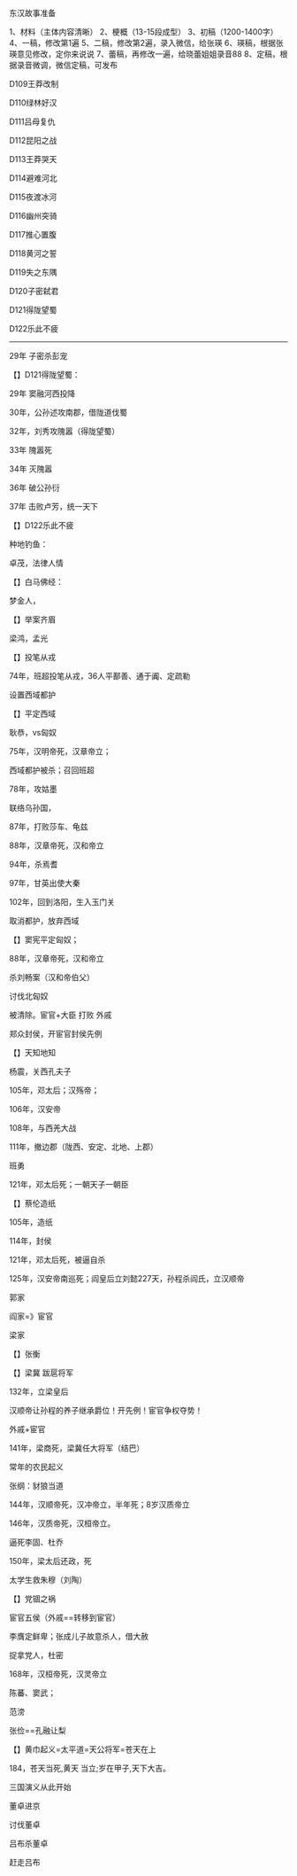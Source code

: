 东汉故事准备

1、材料（主体内容清晰）
2、梗概（13-15段成型）
3、初稿（1200-1400字）
4、一稿，修改第1遍
5、二稿，修改第2遍，录入微信，给张瑛
6、瑛稿，根据张瑛意见修改，定你来说说
7、蕾稿，再修改一遍，给晓蕾姐姐录音88
8、定稿，根据录音微调，微信定稿，可发布



D109王莽改制

D110绿林好汉

D111吕母复仇

D112昆阳之战

D113王莽哭天

D114避难河北

D115夜渡冰河

D116幽州突骑

D117推心置腹

D118黄河之誓

D119失之东隅

D120子密弑君

D121得陇望蜀

D122乐此不疲

-----



29年 子密杀彭宠

【】D121得陇望蜀：

29年 窦融河西投降

30年，公孙述攻南郡，借陇道伐蜀

32年，刘秀攻隗嚣（得陇望蜀）

33年 隗嚣死

34年 灭隗嚣

36年 破公孙衍

37年 击败卢芳，统一天下



【】D122乐此不疲

种地钓鱼：

卓茂，法律人情

【】白马佛经：

梦金人，

【】举案齐眉

梁鸿，孟光

【】投笔从戎

74年，班超投笔从戎，36人平鄯善、通于阗、定疏勒

设置西域都护

【】平定西域

耿恭，vs匈奴

75年，汉明帝死，汉章帝立；

西域都护被杀；召回班超

78年，攻姑墨

联络乌孙国，

87年，打败莎车、龟兹

88年，汉章帝死，汉和帝立

94年，杀焉耆

97年，甘英出使大秦

102年，回到洛阳，生入玉门关

取消都护，放弃西域

【】窦宪平定匈奴；

88年，汉章帝死，汉和帝立

杀刘畅案（汉和帝伯父）

讨伐北匈奴

被清除。宦官+大臣 打败 外戚

郑众封侯，开宦官封侯先例

【】天知地知

杨震，关西孔夫子

105年，邓太后；汉殇帝；

106年，汉安帝

108年，与西羌大战

111年，撤边郡（陇西、安定、北地、上郡）

班勇

121年，邓太后死；一朝天子一朝臣



【】蔡伦造纸

105年，造纸

114年，封侯

121年，邓太后死，被逼自杀

125年，汉安帝南巡死；阎皇后立刘懿227天，孙程杀阎氏，立汉顺帝

郭家

阎家=》宦官

梁家

【】张衡

【】梁冀 跋扈将军

132年，立梁皇后

汉顺帝让孙程的养子继承爵位！开先例！宦官争权夺势！

外戚+宦官

141年，梁商死，梁冀任大将军（结巴）

常年的农民起义

张纲：豺狼当道

144年，汉顺帝死，汉冲帝立，半年死；8岁汉质帝立

146年，汉质帝死，汉桓帝立。

逼死李固、杜乔

150年，梁太后还政，死

太学生救朱穆（刘陶）



【】党锢之祸

宦官五侯（外戚==转移到宦官）

李膺定鲜卑；张成儿子故意杀人，借大赦

捉拿党人，杜密



168年，汉桓帝死，汉灵帝立

陈蕃、窦武；



范滂

张俭==孔融让梨





【】黄巾起义=太平道=天公将军=苍天在上

184，苍天当死,黄天 当立;岁在甲子,天下大吉。





三国演义从此开始

董卓进京

讨伐董卓

吕布杀董卓

赶走吕布